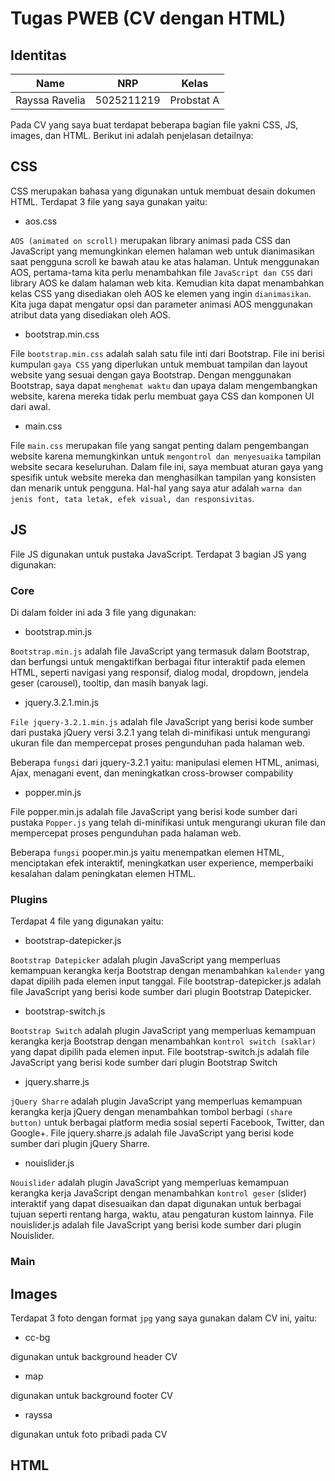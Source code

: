 # Tugas PWEB (CV dengan HTML)

## Identitas
| Name           | NRP        | Kelas     |
| ---            | ---        | ----------|
| Rayssa Ravelia | 5025211219 |Probstat A |

Pada CV yang saya buat terdapat beberapa bagian file yakni CSS, JS, images, dan HTML. Berikut ini adalah penjelasan detailnya:

## CSS
CSS merupakan bahasa yang digunakan untuk membuat desain dokumen HTML. Terdapat 3 file yang saya gunakan yaitu:
- aos.css

`AOS (animated on scroll)` merupakan library animasi pada CSS dan JavaScript yang memungkinkan elemen halaman web untuk dianimasikan saat pengguna scroll ke bawah atau ke atas halaman. 
Untuk menggunakan AOS, pertama-tama kita perlu menambahkan file `JavaScript dan CSS` dari library AOS ke dalam halaman web kita. Kemudian kita dapat menambahkan kelas CSS yang disediakan oleh AOS ke elemen yang ingin `dianimasikan`. Kita juga dapat mengatur opsi dan parameter animasi AOS menggunakan atribut data yang disediakan oleh AOS.

- bootstrap.min.css

File `bootstrap.min.css` adalah salah satu file inti dari Bootstrap. File ini berisi kumpulan `gaya CSS` yang diperlukan untuk membuat tampilan dan layout website yang sesuai dengan gaya Bootstrap.
Dengan menggunakan Bootstrap, saya dapat `menghemat waktu` dan upaya dalam mengembangkan website, karena mereka tidak perlu membuat gaya CSS dan komponen UI dari awal.

- main.css

File `main.css` merupakan file yang sangat penting dalam pengembangan website karena memungkinkan untuk `mengontrol dan menyesuaika` tampilan website secara keseluruhan. Dalam file ini, saya membuat aturan gaya yang spesifik untuk website mereka dan menghasilkan tampilan yang konsisten dan menarik untuk pengguna. Hal-hal yang saya atur adalah `warna dan jenis font, tata letak, efek visual, dan responsivitas`.

## JS
File JS digunakan untuk pustaka JavaScript. Terdapat 3 bagian JS yang digunakan:

### Core
Di dalam folder ini ada 3 file yang digunakan:

- bootstrap.min.js

`Bootstrap.min.js` adalah file JavaScript yang termasuk dalam Bootstrap, dan berfungsi untuk mengaktifkan berbagai fitur interaktif pada elemen HTML, seperti navigasi yang responsif, dialog modal, dropdown, jendela geser (carousel), tooltip, dan masih banyak lagi.

- jquery.3.2.1.min.js

`File jquery-3.2.1.min.js` adalah file JavaScript yang berisi kode sumber dari pustaka jQuery versi 3.2.1 yang telah di-minifikasi untuk mengurangi ukuran file dan mempercepat proses pengunduhan pada halaman web.

Beberapa `fungsi` dari jquery-3.2.1 yaitu: manipulasi elemen HTML, animasi, Ajax, menagani event, dan meningkatkan cross-browser compability

- popper.min.js

File popper.min.js adalah file JavaScript yang berisi kode sumber dari pustaka `Popper.js` yang telah di-minifikasi untuk mengurangi ukuran file dan mempercepat proses pengunduhan pada halaman web. 

Beberapa `fungsi` pooper.min.js yaitu menempatkan elemen HTML, menciptakan efek interaktif, meningkatkan user experience, memperbaiki kesalahan dalam peningkatan elemen HTML.

### Plugins
Terdapat 4 file yang digunakan yaitu:
- bootstrap-datepicker.js

`Bootstrap Datepicker` adalah plugin JavaScript yang memperluas kemampuan kerangka kerja Bootstrap dengan menambahkan `kalender` yang dapat dipilih pada elemen input tanggal. File bootstrap-datepicker.js adalah file JavaScript yang berisi kode sumber dari plugin Bootstrap Datepicker.

- bootstrap-switch.js

`Bootstrap Switch` adalah plugin JavaScript yang memperluas kemampuan kerangka kerja Bootstrap dengan menambahkan `kontrol switch (saklar)` yang dapat dipilih pada elemen input. File bootstrap-switch.js adalah file JavaScript yang berisi kode sumber dari plugin Bootstrap Switch

- jquery.sharre.js

`jQuery Sharre` adalah plugin JavaScript yang memperluas kemampuan kerangka kerja jQuery dengan menambahkan tombol berbagi `(share button)` untuk berbagai platform media sosial seperti Facebook, Twitter, dan Google+. File jquery.sharre.js adalah file JavaScript yang berisi kode sumber dari plugin jQuery Sharre.

- nouislider.js

`Nouislider` adalah plugin JavaScript yang memperluas kemampuan kerangka kerja JavaScript dengan menambahkan `kontrol geser` (slider) interaktif yang dapat disesuaikan dan dapat digunakan untuk berbagai tujuan seperti rentang harga, waktu, atau pengaturan kustom lainnya. File nouislider.js adalah file JavaScript yang berisi kode sumber dari plugin Nouislider.

### Main

## Images
Terdapat 3 foto dengan format `jpg` yang saya gunakan dalam CV ini, yaitu:
- cc-bg

digunakan untuk background header CV

- map

digunakan untuk background footer CV

- rayssa

digunakan untuk foto pribadi pada CV

## HTML
